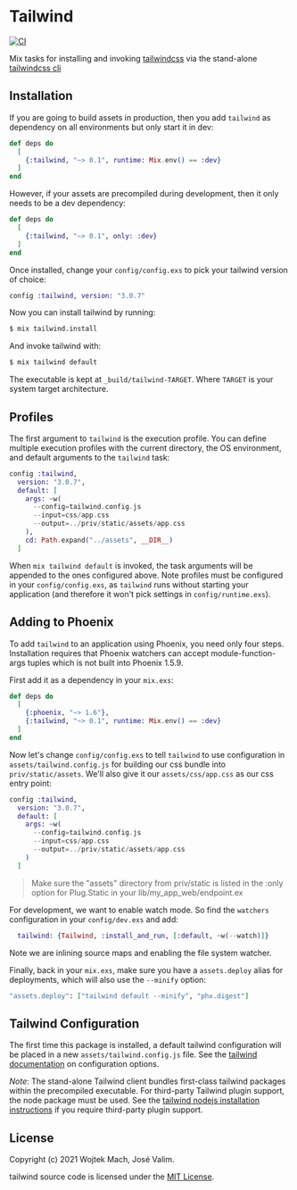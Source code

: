 # Tailwind

[![CI](https://github.com/phoenixframework/tailwind/actions/workflows/main.yml/badge.svg)](https://github.com/phoenixframework/tailwind/actions/workflows/main.yml)

Mix tasks for installing and invoking [tailwindcss](https://tailwindcss.com) via the
stand-alone [tailwindcss cli](https://github.com/tailwindlabs/tailwindcss-standalone)

## Installation

If you are going to build assets in production, then you add
`tailwind` as dependency on all environments but only start it
in dev:

```elixir
def deps do
  [
    {:tailwind, "~> 0.1", runtime: Mix.env() == :dev}
  ]
end
```

However, if your assets are precompiled during development,
then it only needs to be a dev dependency:

```elixir
def deps do
  [
    {:tailwind, "~> 0.1", only: :dev}
  ]
end
```

Once installed, change your `config/config.exs` to pick your
tailwind version of choice:

```elixir
config :tailwind, version: "3.0.7"
```

Now you can install tailwind by running:

```bash
$ mix tailwind.install
```

And invoke tailwind with:

```bash
$ mix tailwind default
```

The executable is kept at `_build/tailwind-TARGET`.
Where `TARGET` is your system target architecture.

## Profiles

The first argument to `tailwind` is the execution profile.
You can define multiple execution profiles with the current
directory, the OS environment, and default arguments to the
`tailwind` task:

```elixir
config :tailwind,
  version: "3.0.7",
  default: [
    args: ~w(
      --config=tailwind.config.js
      --input=css/app.css
      --output=../priv/static/assets/app.css
    ),
    cd: Path.expand("../assets", __DIR__)
  ]
```

When `mix tailwind default` is invoked, the task arguments will be appended
to the ones configured above. Note profiles must be configured in your
`config/config.exs`, as `tailwind` runs without starting your application
(and therefore it won't pick settings in `config/runtime.exs`).

## Adding to Phoenix

To add `tailwind` to an application using Phoenix, you need only four steps.  Installation requires that Phoenix watchers can accept module-function-args tuples which is not built into Phoenix 1.5.9.

First add it as a dependency in your `mix.exs`:

```elixir
def deps do
  [
    {:phoenix, "~> 1.6"},
    {:tailwind, "~> 0.1", runtime: Mix.env() == :dev}
  ]
end
```

Now let's change `config/config.exs` to tell `tailwind` to use
configuration in `assets/tailwind.config.js` for building our css
bundle into `priv/static/assets`. We'll also give it our `assets/css/app.css`
as our css entry point:

```elixir
config :tailwind,
  version: "3.0.7",
  default: [
    args: ~w(
      --config=tailwind.config.js
      --input=css/app.css
      --output=../priv/static/assets/app.css
    )
  ]
```

> Make sure the "assets" directory from priv/static is listed in the
> :only option for Plug.Static in your lib/my_app_web/endpoint.ex

For development, we want to enable watch mode. So find the `watchers`
configuration in your `config/dev.exs` and add:

```elixir
  tailwind: {Tailwind, :install_and_run, [:default, ~w(--watch)]}
```

Note we are inlining source maps and enabling the file system watcher.

Finally, back in your `mix.exs`, make sure you have a `assets.deploy`
alias for deployments, which will also use the `--minify` option:

```elixir
"assets.deploy": ["tailwind default --minify", "phx.digest"]
```

## Tailwind Configuration

The first time this package is installed, a default tailwind configuration
will be placed in a new `assets/tailwind.config.js` file. See
the [tailwind documentation](https://tailwindcss.com/docs/configuration)
on configuration options.

*Note*: The stand-alone Tailwind client bundles first-class tailwind packages
within the precompiled executable. For third-party Tailwind plugin support,
the node package must be used. See the [tailwind nodejs installation instructions](https://tailwindcss.com/docs/installation) if you require third-party plugin support.

## License

Copyright (c) 2021 Wojtek Mach, José Valim.

tailwind source code is licensed under the [MIT License](LICENSE.md).
